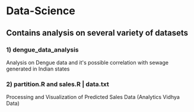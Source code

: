 # Data-Science

## Contains analysis on several variety of datasets

### 1) dengue_data_analysis 

Analysis on Dengue data and it's possible correlation with sewage generated in Indian states

### 2) partition.R and sales.R | data.txt

Processing and Visualization of Predicted Sales Data (Analytics Vidhya Data)


